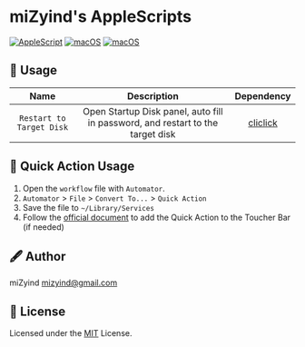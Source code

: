 # miZyind's AppleScripts

[![AppleScript](https://img.shields.io/badge/2.10-000000?style=for-the-badge&label=&logo=apple&logoColor=fff)](https://developer.apple.com/library/archive/documentation/AppleScript/Conceptual/AppleScriptLangGuide/introduction/ASLR_intro.html)
[![macOS](https://img.shields.io/badge/Monterey-000000?style=for-the-badge&label=&logo=macos&logoColor=fff)](https://en.wikipedia.org/wiki/MacOS_Monterey)
[![macOS](https://img.shields.io/badge/Ventura-000000?style=for-the-badge&label=&logo=macos&logoColor=fff)](https://en.wikipedia.org/wiki/MacOS_Ventura)

## 🔮 Usage

|           Name           |                                  Description                                   |                  Dependency                   |
| :----------------------: | :----------------------------------------------------------------------------: | :-------------------------------------------: |
| `Restart to Target Disk` | Open Startup Disk panel, auto fill in password, and restart to the target disk | [cliclick](https://github.com/BlueM/cliclick) |

## 🔮 Quick Action Usage

1. Open the `workflow` file with `Automator`.
2. `Automator` > `File` > `Convert To...` > `Quick Action`
3. Save the file to `~/Library/Services`
4. Follow the [official document](https://support.apple.com/guide/automator/aut73234890a/mac) to add the Quick Action to the Toucher Bar (if needed)

## 🖋 Author

miZyind <mizyind@gmail.com>

## 📇 License

Licensed under the [MIT](LICENSE) License.
